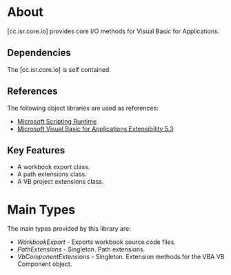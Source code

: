 # About

[cc.isr.core.io] provides core I/O methods for Visual Basic for Applications.

## Dependencies

The [cc.isr.core.io] is self contained.

## References

The following object libraries are used as references:

* [Microsoft Scripting Runtime]
* [Microsoft Visual Basic for Applications Extensibility 5.3]

## Key Features

* A workbook export class.
* A path extensions class.
* A VB project extensions class.

# Main Types

The main types provided by this library are:

* _WorkbookExport_ - Exports workbook source code files.
* _PathExtensions_ - Singleton. Path extensions.
* _VbComponentExtensions_ - Singleton. Extension methods for the VBA VB Component object.

[ISR]: https://www.integratedscientificresources.com

[Microsoft Scripting Runtime]: c:\windows\system32\scrrun.dll
[Microsoft Visual Basic for Applications Extensibility 5.3]: <c:/program&#32;files/common&#32;files/microsoft&#32;shared/vba/vba7.1/vbeui.dll>


